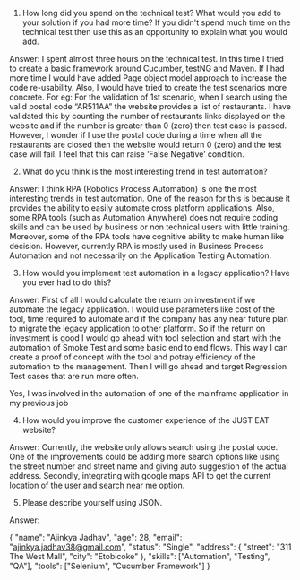 1.	How long did you spend on the technical test? What would you add to your solution if you had more time? If you didn't spend much time on the technical test then use this as an opportunity to explain what you would add.

Answer: I spent almost three hours on the technical test. In this time I tried to create a basic framework around Cucumber, testNG and Maven. If I had more time I would have added Page object model approach to increase the code re-usability. Also, I would have tried to create the test scenarios more concrete. For eg: For the validation of 1st scenario, when I search using the valid postal code “AR511AA” the website provides a list of restaurants. I have validated this by counting the number of restaurants links displayed on the website and if the number is greater than 0 (zero) then test case is passed. However, I wonder if I use the postal code during a time when all the restaurants are closed then the website would return 0 (zero) and the test case will fail. I feel that this can raise ‘False Negative’ condition.


2.	What do you think is the most interesting trend in test automation?

Answer: I think RPA (Robotics Process Automation) is one the most interesting trends in test automation. One of the reason for this is because it provides the ability to easily automate cross platform applications. Also, some RPA tools (such as Automation Anywhere) does not require coding skills and can be used by business or non technical users with little training. Moreover, some of the RPA tools have cognitive ability to make human like decision. However, currently RPA is mostly used in Business Process Automation and not necessarily on the Application Testing Automation.

3.	How would you implement test automation in a legacy application? Have you ever had to do this?

Answer: First of all I would calculate the return on investment if we automate the legacy application. I would use parameters like cost of the tool, time required to automate and if the company has any near future plan to migrate the legacy application to other platform. So if the return on investment is good I would go ahead with tool selection and start with the automation of Smoke Test and some basic end to end flows. This way I can create a proof of concept with the tool and potray efficiency of the automation to the management. Then I will go ahead and target Regression Test cases that are run more often.

Yes, I was involved in the automation of one of the mainframe application in my previous job


4.	How would you improve the customer experience of the JUST EAT website?

Answer: Currently, the website only allows search using the postal code. One of the improvements could be adding more search options like using the street number and street name and giving auto suggestion of the actual address. Secondly, integrating with google maps API to get the current location of the user and search near me option. 

5.	Please describe yourself using JSON.

Answer:

{
	"name": "Ajinkya Jadhav",
	"age": 28,
	"email": "ajinkya.jadhav38@gmail.com",
	"status": "Single",
	"address": {
		"street": "311 The West Mall",
		"city": "Etobicoke"
	},
	"skills": ["Automation", "Testing", "QA"],
	"tools": ["Selenium", "Cucumber Framework"]
}

